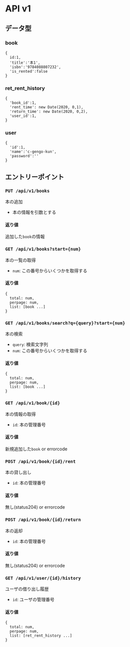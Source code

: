 # API v1
## データ型
### book
```
{
  id:1,
  'title':'本1',
  'isbn':'9784088807232',
  'is_rented':false
}
```
### ret_rent_history
```
{
  'book_id':1,
  'rent_time': new Date(2020, 0,1),
  'return_time': new Date(2020, 0,2),
  'user_id':1,
}
```
### user
```
{
  'id':1,
  'name':'c-gengo-kun',
  'password':''
}
```

## エントリーポイント
### `PUT /api/v1/books`
本の追加
- 本の情報を引数とする
#### 返り値
追加した`book`の情報

### `GET /api/v1/books?start={num}`
本の一覧の取得
- `num`: この番号からいくつかを取得する
#### 返り値
```
{
  total: num,
  perpage: num,
  list: [book ...]
}
```

### `GET /api/v1/books/search?q={query}?start={num}`
本の検索 
- `query`: 検索文字列
- `num`: この番号からいくつかを取得する
#### 返り値
```
{
  total: num,
  perpage: num,
  list: [book ...]
}
```

### `GET /api/v1/book/{id}`
本の情報の取得
- `id`: 本の管理番号
#### 返り値
新規追加した`book` or errorcode

### `POST /api/v1/book/{id}/rent`
本の貸し出し
- `id`: 本の管理番号
#### 返り値
無し(status204) or errorcode
### `POST /api/v1/book/{id}/return`
本の返却
- `id`: 本の管理番号
#### 返り値
無し(status204) or errorcode
### `GET /api/v1/user/{id}/history`
ユーザの借り出し履歴
- `id`: ユーザの管理番号
#### 返り値
```
{
  total: num,
  perpage: num,
  list: [ret_rent_history ...]
}
```

